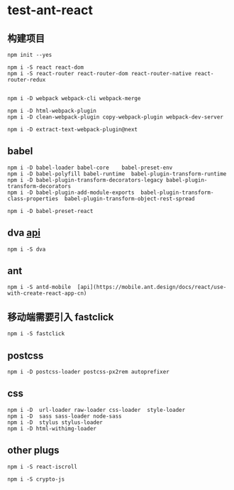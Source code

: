  # test-ant-react


   ## 构建项目
    npm init --yes

    npm i -S react react-dom
    npm i -S react-router react-router-dom react-router-native react-router-redux


    npm i -D webpack webpack-cli webpack-merge

    npm i -D html-webpack-plugin 
    npm i -D clean-webpack-plugin copy-webpack-plugin webpack-dev-server
    
    npm i -D extract-text-webpack-plugin@next 

   ## babel
    npm i -D babel-loader babel-core    babel-preset-env                                           
    npm i -D babel-polyfill babel-runtime  babel-plugin-transform-runtime             
    npm i -D babel-plugin-transform-decorators-legacy babel-plugin-transform-decorators       
    npm i -D babel-plugin-add-module-exports  babel-plugin-transform-class-properties  babel-plugin-transform-object-rest-spread         

    npm i -D babel-preset-react    


   ## dva [api](https://dvajs.com/guide/)
    npm i -S dva 

   ## ant
    npm i -S antd-mobile  [api](https://mobile.ant.design/docs/react/use-with-create-react-app-cn)

   ## 移动端需要引入  fastclick
    npm i -S fastclick

   ## postcss
    npm i -D postcss-loader postcss-px2rem autoprefixer

   ## css
    npm i -D  url-loader raw-loader css-loader  style-loader
    npm i -D  sass sass-loader node-sass  
    npm i -D  stylus stylus-loader  
    npm i -D html-withimg-loader

   ## other plugs
    npm i -S react-iscroll 

    npm i -S crypto-js